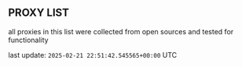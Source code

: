 ## PROXY LIST

all proxies in this list were collected from open sources and tested for functionality

last update: `2025-02-21 22:51:42.545565+00:00` UTC